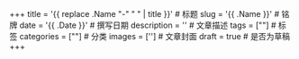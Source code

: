 +++
title = '{{ replace .Name "-" " " | title }}' # 标题
slug = '{{ .Name }}' # 铭牌
date = '{{ .Date }}' # 撰写日期 
description = '' # 文章描述
tags = [""] # 标签
categories = [""] # 分类
images = [''] # 文章封面
draft = true # 是否为草稿
+++

##

<!-- 请开始撰写你的文章 -->